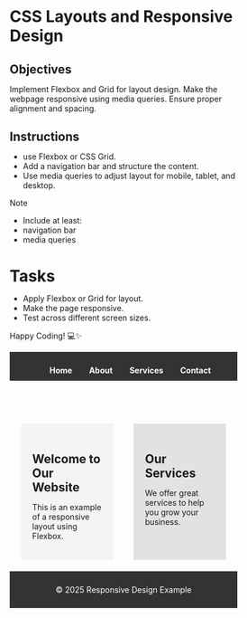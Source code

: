 # CSS Layouts and Responsive Design

## Objectives

Implement Flexbox and Grid for layout design.
Make the webpage responsive using media queries.
Ensure proper alignment and spacing.

## Instructions

- use Flexbox or CSS Grid.
- Add a navigation bar and structure the content.
- Use media queries to adjust layout for mobile, tablet, and desktop.

>[!NOTE]
>  - Include at least:
>  - navigation bar
>  - media queries

# Tasks

- Apply Flexbox or Grid for layout.
- Make the page responsive.
- Test across different screen sizes.

Happy Coding! 💻✨




<!DOCTYPE html>
<html lang="en">
<head>
  <meta charset="UTF-8">
  <meta name="viewport" content="width=device-width, initial-scale=1.0">
  <title>Responsive Layout with Flexbox</title>
  <style>
    /* General Styles */
    * {
      margin: 0;
      padding: 0;
      box-sizing: border-box;
    }

    body {
      font-family: Arial, sans-serif;
    }

    header {
      background-color: #333;
      color: white;
      padding: 10px 0;
    }

    .navbar ul {
      display: flex;
      justify-content: center;
      list-style: none;
    }

    .navbar ul li {
      margin: 0 15px;
    }

    .navbar ul li a {
      color: white;
      text-decoration: none;
      font-weight: bold;
    }

    /* Main Content Layout using Flexbox */
    main {
      display: flex;
      justify-content: center;
      padding: 20px;
    }

    .content {
      display: flex;
      justify-content: space-between;
      width: 100%;
      max-width: 1200px;
    }

    .left, .right {
      width: 45%;
    }

    .left {
      background-color: #f4f4f4;
      padding: 20px;
    }

    .right {
      background-color: #e2e2e2;
      padding: 20px;
    }

    /* Footer */
    footer {
      background-color: #333;
      color: white;
      text-align: center;
      padding: 10px 0;
    }

    /* Media Queries for Responsiveness */

    /* Mobile (default) */
    @media (max-width: 600px) {
      .navbar ul {
        flex-direction: column;
        align-items: center;
      }

      .content {
        flex-direction: column;
        align-items: center;
      }

      .left, .right {
        width: 100%;
        margin-bottom: 20px;
      }
    }

    /* Tablet */
    @media (max-width: 900px) {
      .content {
        flex-direction: column;
        align-items: center;
      }

      .left, .right {
        width: 100%;
      }
    }

    /* Desktop (optional) */
    @media (min-width: 1200px) {
      .content {
        justify-content: space-between;
      }

      .left, .right {
        width: 45%;
      }
    }
  </style>
</head>
<body>
  <header>
    <nav class="navbar">
      <ul>
        <li><a href="#">Home</a></li>
        <li><a href="#">About</a></li>
        <li><a href="#">Services</a></li>
        <li><a href="#">Contact</a></li>
      </ul>
    </nav>
  </header>

  <main>
    <section class="content">
      <div class="left">
        <h1>Welcome to Our Website</h1>
        <p>This is an example of a responsive layout using Flexbox.</p>
      </div>
      <div class="right">
        <h2>Our Services</h2>
        <p>We offer great services to help you grow your business.</p>
      </div>
    </section>
  </main>

  <footer>
    <p>&copy; 2025 Responsive Design Example</p>
  </footer>
</body>
</html>
